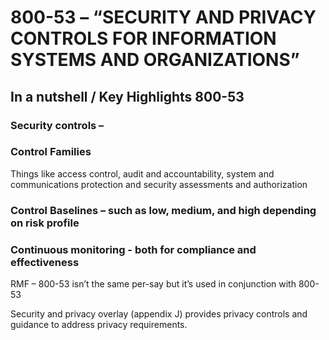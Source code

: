 
# 800-53 – “SECURITY AND PRIVACY CONTROLS FOR INFORMATION SYSTEMS AND ORGANIZATIONS”

## In a nutshell / Key Highlights 800-53

### Security controls –

### Control Families
Things like access control, audit and accountability, system and communications protection and security assessments and authorization

### Control Baselines – such as low, medium, and high depending on risk profile

### Continuous monitoring - both for compliance and effectiveness

RMF – 800-53 isn’t the same per-say but it’s used in conjunction with 800-53

Security and privacy overlay (appendix J) provides privacy controls and guidance to address privacy requirements. 

